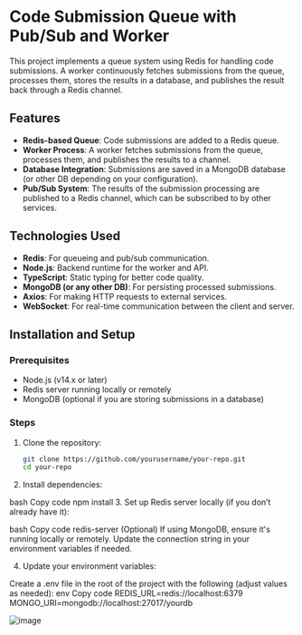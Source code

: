 # Code Submission Queue with Pub/Sub and Worker

This project implements a queue system using Redis for handling code submissions. A worker continuously fetches submissions from the queue, processes them, stores the results in a database, and publishes the result back through a Redis channel.

## Features

- **Redis-based Queue**: Code submissions are added to a Redis queue.
- **Worker Process**: A worker fetches submissions from the queue, processes them, and publishes the results to a channel.
- **Database Integration**: Submissions are saved in a MongoDB database (or other DB depending on your configuration).
- **Pub/Sub System**: The results of the submission processing are published to a Redis channel, which can be subscribed to by other services.

## Technologies Used

- **Redis**: For queueing and pub/sub communication.
- **Node.js**: Backend runtime for the worker and API.
- **TypeScript**: Static typing for better code quality.
- **MongoDB (or any other DB)**: For persisting processed submissions.
- **Axios**: For making HTTP requests to external services.
- **WebSocket**: For real-time communication between the client and server.

## Installation and Setup

### Prerequisites

- Node.js (v14.x or later)
- Redis server running locally or remotely
- MongoDB (optional if you are storing submissions in a database)

### Steps

1. Clone the repository:
   ```bash
   git clone https://github.com/yourusername/your-repo.git
   cd your-repo

2. Install dependencies:

bash
Copy code
npm install
3. Set up Redis server locally (if you don’t already have it):

bash
Copy code
redis-server
(Optional) If using MongoDB, ensure it's running locally or remotely. Update the connection string in your environment variables if needed.

4. Update your environment variables:

Create a .env file in the root of the project with the following (adjust values as needed):
env
Copy code
REDIS_URL=redis://localhost:6379
MONGO_URI=mongodb://localhost:27017/yourdb


![image](https://github.com/user-attachments/assets/36deee13-8de1-43a5-83bd-924deeae1004)
